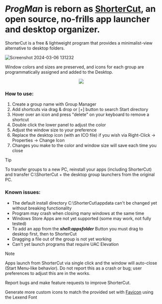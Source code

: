 # _ProgMan_ is reborn as [ShorterCut](https://www.getshortercut.com/), an open source, no-frills app launcher and desktop organizer.

ShorterCut is a free & lightweight program that provides a minimalist-view alternative to desktop folders.

![Screenshot 2024-03-06 131232](https://github.com/escardel/shortercut/assets/39771493/68b130b8-566b-4220-a4f5-bf3745fa025d)

Window colors and sizes are preserved, and icons for each group are programmatically assigned and added to the Desktop. 

<p align="center"><img src="https://github.com/escardel/shortercut/assets/39771493/4e6e0335-46e9-43e2-985b-e517a0579073"</p>

### How to use:

  1. Create a group name with Group Manager
  2. Add shortcuts via drag & drop or [+] button to search Start directory
  3. Hover over an icon and press "delete" on your keyboard to remove a shortcut
  4. Double click the lower panel to adjust the color
  6. Adjust the window size to your preference
  7. Replace the desktop icon (with an ICO file) if you wish via Right-Click -> Properties -> Change Icon
  8. Changes you make to the color and window size will save each time you close

> [!TIP]
> To transfer groups to a new PC, reinstall your apps (including ShorterCut) and transfer C:\ShorterCut + the desktop group launchers from the original PC. 

### Known issues:

* The default install directory C:\ShorterCut\appdata can't be changed yet without breaking functionality
* Program may crash when closing many windows at the same time
* Windows Store Apps are not yet supported (some may work, not fully tested)
* To add an app from the _**shell:appsfolder**_ Button you must drag to desktop first, then to ShorterCut
* Dragging a file out of the group is not yet working
* Can't yet launch programs that require UAC Elevation 

> [!NOTE]
> Apps launch from ShorterCut via single click and the window will auto-close (Start Menu-like behavior).
> Do not report this as a crash or bug; user preferences to adjust this are in the works.

Report bugs and make feature requests to improve ShorterCut.

Generate more custom icons to match the provided set with [Favicon](https://favicon.io/favicon-generator/ ) using the Lexend Font 

